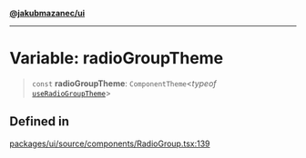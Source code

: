 [**@jakubmazanec/ui**](../README.md)

---

# Variable: radioGroupTheme

> `const` **radioGroupTheme**: `ComponentTheme`\<_typeof_
> [`useRadioGroupTheme`](../functions/useRadioGroupTheme.md)\>

## Defined in

[packages/ui/source/components/RadioGroup.tsx:139](https://github.com/jakubmazanec/tools/blob/3e339f67fc5b5cd011c28acb315570a2f29efedc/packages/ui/source/components/RadioGroup.tsx#L139)
